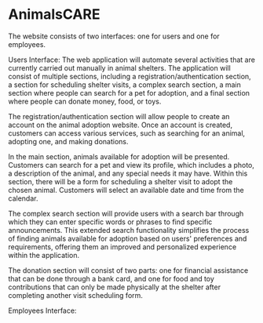# AnimalsCARE

The website consists of two interfaces: one for users and one for employees.

Users Interface:
The web application will automate several activities that are currently carried out manually in animal shelters. The application will consist of multiple sections, including a registration/authentication section, a section for scheduling shelter visits, a complex search section, a main section where people can search for a pet for adoption, and a final section where people can donate money, food, or toys.

The registration/authentication section will allow people to create an account on the animal adoption website. Once an account is created, customers can access various services, such as searching for an animal, adopting one, and making donations.

In the main section, animals available for adoption will be presented. Customers can search for a pet and view its profile, which includes a photo, a description of the animal, and any special needs it may have. Within this section, there will be a form for scheduling a shelter visit to adopt the chosen animal. Customers will select an available date and time from the calendar.

The complex search section will provide users with a search bar through which they can enter specific words or phrases to find specific announcements. This extended search functionality simplifies the process of finding animals available for adoption based on users' preferences and requirements, offering them an improved and personalized experience within the application.

The donation section will consist of two parts: one for financial assistance that can be done through a bank card, and one for food and toy contributions that can only be made physically at the shelter after completing another visit scheduling form.

Employees Interface:
